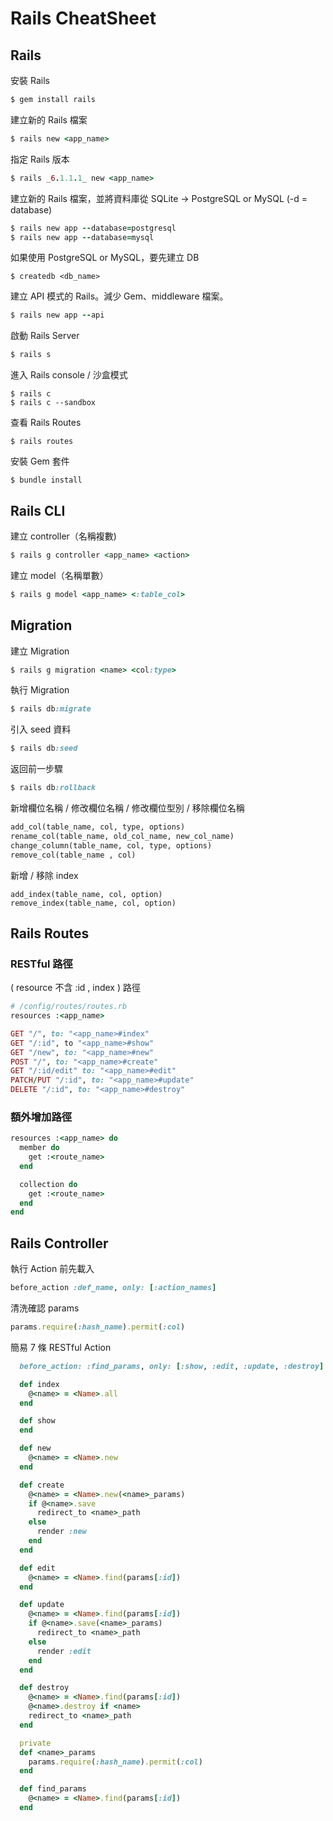 # Rails CheatSheet

## Rails

安裝 Rails

```ruby
$ gem install rails
```

建立新的 Rails 檔案

```ruby
$ rails new <app_name>
```

指定 Rails 版本

```ruby
$ rails _6.1.1.1_ new <app_name>
```

建立新的 Rails 檔案，並將資料庫從 SQLite -> PostgreSQL or MySQL
(-d = database)

```ruby
$ rails new app --database=postgresql
$ rails new app --database=mysql
```

如果使用 PostgreSQL or MySQL，要先建立 DB

```
$ createdb <db_name>
```

建立 API 模式的 Rails。減少 Gem、middleware 檔案。

```ruby
$ rails new app --api
```

啟動 Rails Server

```ruby
$ rails s
```

進入 Rails console / 沙盒模式

```
$ rails c
$ rails c --sandbox
```

查看 Rails Routes

```
$ rails routes
```

安裝 Gem 套件

```
$ bundle install
```

## Rails CLI

建立 controller（名稱複數)

```ruby
$ rails g controller <app_name> <action>
```

建立 model（名稱單數）

```ruby
$ rails g model <app_name> <:table_col>
```

## Migration

建立 Migration

```ruby
$ rails g migration <name> <col:type>
```

執行 Migration

```ruby
$ rails db:migrate
```

引入 seed 資料

```ruby
$ rails db:seed
```

返回前一步驟

```ruby
$ rails db:rollback
```

新增欄位名稱 / 修改欄位名稱 / 修改欄位型別 / 移除欄位名稱

```ruby
add_col(table_name, col, type, options)
rename_col(table_name, old_col_name, new_col_name)
change_column(table_name, col, type, options)
remove_col(table_name , col)
```

新增 / 移除 index

```
add_index(table_name, col, option)
remove_index(table_name, col, option)
```

## Rails Routes

### RESTful 路徑

( resource 不含 :id , index ) 路徑

```ruby
# /config/routes/routes.rb
resources :<app_name>

GET "/", to: "<app_name>#index"
GET "/:id", to "<app_name>#show"
GET "/new", to: "<app_name>#new"
POST "/", to: "<app_name>#create"
GET "/:id/edit" to: "<app_name>#edit"
PATCH/PUT "/:id", to: "<app_name>#update"
DELETE "/:id", to: "<app_name>#destroy"
```

### 額外增加路徑

```ruby
resources :<app_name> do
  member do
    get :<route_name>
  end

  collection do
    get :<route_name>
  end
end
```

## Rails Controller

執行 Action 前先載入

```ruby
before_action :def_name, only: [:action_names]
```

清洗確認 params

```ruby
params.require(:hash_name).permit(:col)
```

簡易 7 條 RESTful Action

```ruby
  before_action: :find_params, only: [:show, :edit, :update, :destroy]

  def index
    @<name> = <Name>.all
  end

  def show
  end

  def new
    @<name> = <Name>.new
  end

  def create
    @<name> = <Name>.new(<name>_params)
    if @<name>.save
      redirect_to <name>_path
    else
      render :new
    end
  end

  def edit
    @<name> = <Name>.find(params[:id])
  end

  def update
    @<name> = <Name>.find(params[:id])
    if @<name>.save(<name>_params)
      redirect_to <name>_path
    else
      render :edit
    end
  end

  def destroy
    @<name> = <Name>.find(params[:id])
    @<name>.destroy if <name>
    redirect_to <name>_path
  end

  private
  def <name>_params
    params.require(:hash_name).permit(:col)
  end

  def find_params
    @<name> = <Name>.find(params[:id])
  end
```

